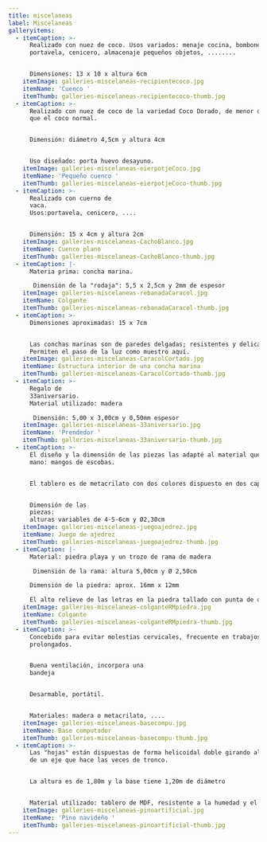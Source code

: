 ```yaml
---
title: miscelaneas
label: Miscelaneas
galleryitems:
  - itemCaption: >-
      Realizado con nuez de coco. Usos variados: menaje cocina, bombonera,
      portavela, cenicero, almacenaje pequeños objetos, ........ 


      Dimensiones: 13 x 10 x altura 6cm
    itemImage: galleries-miscelaneas-recipientecoco.jpg
    itemName: 'Cuenco '
    itemThumb: galleries-miscelaneas-recipientecoco-thumb.jpg
  - itemCaption: >-
      Realizado con nuez de coco de la variedad Coco Dorado, de menor dimensión
      que el coco normal.  


      Dimensión: diámetro 4,5cm y altura 4cm


      Uso diseñado: porta huevo desayuno.
    itemImage: galleries-miscelaneas-eierpotjeCoco.jpg
    itemName: 'Pequeño cuenco '
    itemThumb: galleries-miscelaneas-eierpotjeCoco-thumb.jpg
  - itemCaption: >-
      Realizado con cuerno de
      vaca.                                                       
      Usos:portavela, cenicero, ....   


      Dimensión: 15 x 4cm y altura 2cm
    itemImage: galleries-miscelaneas-CachoBlanco.jpg
    itemName: Cuenco plano
    itemThumb: galleries-miscelaneas-CachoBlanco-thumb.jpg
  - itemCaption: |-
      Materia prima: concha marina. 

       Dimensión de la "rodaja": 5,5 x 2,5cm y 2mm de espesor
    itemImage: galleries-miscelaneas-rebanadaCaracol.jpg
    itemName: Colgante
    itemThumb: galleries-miscelaneas-rebanadaCaracol-thumb.jpg
  - itemCaption: >-
      Dimensiones aproximadas: 15 x 7cm


      Las conchas marinas son de paredes delgadas; resistentes y delicadas.
      Permiten el paso de la luz como muestro aquí.
    itemImage: galleries-miscelaneas-CaracolCortado.jpg
    itemName: Estructura interior de una concha marina
    itemThumb: galleries-miscelaneas-CaracolCortado-thumb.jpg
  - itemCaption: >-
      Regalo de
      33aniversario.                                                                                    
      Material utilizado: madera 

       Dimensión: 5,00 x 3,00cm y 0,50mm espesor
    itemImage: galleries-miscelaneas-33aniversario.jpg
    itemName: 'Prendedor '
    itemThumb: galleries-miscelaneas-33aniversario-thumb.jpg
  - itemCaption: >-
      El diseño y la dimensión de las piezas las adapté al material que tuve a
      mano: mangos de escobas.


      El tablero es de metacrilato con dos colores dispuesto en dos capas.


      Dimensión de las
      piezas:                                                                     
      alturas variables de 4-5-6cm y Ø2,30cm
    itemImage: galleries-miscelaneas-juegoajedrez.jpg
    itemName: Juego de ajedrez
    itemThumb: galleries-miscelaneas-juegoajedrez-thumb.jpg
  - itemCaption: |-
      Material: piedra playa y un trozo de rama de madera 

       Dimensión de la rama: altura 5,00cm y Ø 2,50cm

      Dimensión de la piedra: aprox. 16mm x 12mm

      El alto relieve de las letras en la piedra tallado con punta de diamante.
    itemImage: galleries-miscelaneas-colganteRMpiedra.jpg
    itemName: Colgante
    itemThumb: galleries-miscelaneas-colganteRMpiedra-thumb.jpg
  - itemCaption: >-
      Concebido para evitar molestias cervicales, frecuente en trabajos
      prolongados.     


      Buena ventilación, incorpora una
      bandeja                                                                                              


      Desarmable, portátil.                


      Materiales: madera o metacrilato, ....
    itemImage: galleries-miscelaneas-basecompu.jpg
    itemName: Base computador
    itemThumb: galleries-miscelaneas-basecompu-thumb.jpg
  - itemCaption: >-
      Las "hojas" están dispuestas de forma helicoidal doble girando alrededor
      de un eje que hace las veces de tronco.


      La altura es de 1,80m y la base tiene 1,20m de diámetro


      Material utilizado: tablero de MDF, resistente a la humedad y el fuego
    itemImage: galleries-miscelaneas-pinoartificial.jpg
    itemName: 'Pino navideño '
    itemThumb: galleries-miscelaneas-pinoartificial-thumb.jpg
---
```


